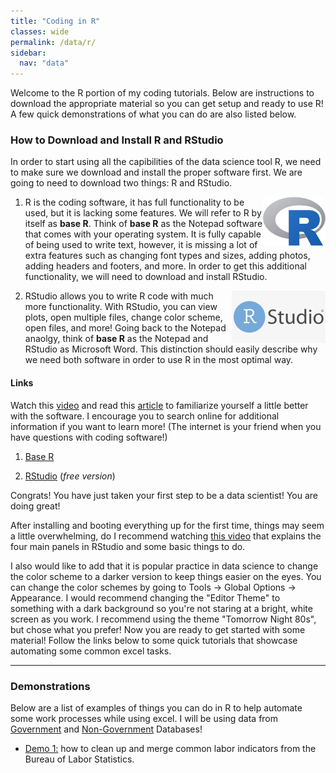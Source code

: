 ```yaml
---
title: "Coding in R"
classes: wide
permalink: /data/r/
sidebar:
  nav: "data"
---
```


Welcome to the R portion of my coding tutorials. Below are instructions to download the appropriate material so you can get setup and ready to use R! A few quick demonstrations of what you can do are also listed below.

### How to Download and Install R and RStudio

In order to start using all the capibilities of the data science tool R, we need to make sure we download and install the proper software first. We are going to need to download two things: R and RStudio. 

<img align="right" src="https://github.com/AndrewAFerrante/AndrewAFerrante.github.io/blob/master/assets/images/R_logo.png" class="img-responsive" alt="" width="100">

1. R is the coding software, it has full functionality to be used, but it is lacking some features. We will refer to R by itself as **base R**. Think of **base R** as the          Notepad software that comes with your operating system. It is fully capable of being used to write text, however, it is missing a lot of extra features such as changing font    types and sizes, adding photos, adding headers and footers, and more. In order to get this additional functionality, we will need to download and install RStudio.

<img align="right" src="https://raw.githubusercontent.com/AndrewAFerrante/AndrewAFerrante.github.io/master/assets/images/RStudio_Logo.png" alt="" width="150">

2. RStudio allows you to write R code with much more functionality. With RStudio, you can view plots, open multiple files, change color scheme, open files, and more! Going back    to the Notepad anaolgy, think of **base R** as the Notepad and RStudio as Microsoft Word. This distinction should easily describe why we need both software in order to use R    in the most optimal way.

#### Links

Watch this [video](https://www.youtube.com/watch?v=9-RrkJQQYqY) and read this [article](https://rstudio-education.github.io/hopr/starting.html) to familiarize yourself a little better with the software. I encourage you to search online for additional information if you want to learn more! (The internet is your friend when you have questions with coding software!)

1. [Base R](https://cloud.r-project.org/)

2. [RStudio](https://www.rstudio.com/products/rstudio/download/) (*free version*)

Congrats! You have just taken your first step to be a data scientist! You are doing great!

After installing and booting everything up for the first time, things may seem a little overwhelming, do I recommend watching [this video](https://www.youtube.com/watch?v=FIrsOBy5k58) that explains the four main panels in RStudio and some basic things to do.

I also would like to add that it is popular practice in data science to change the color scheme to a darker version to keep things easier on the eyes. You can change the color schemes by going to Tools -> Global Options -> Appearance. I would recommend changing the "Editor Theme" to something with a dark background so you're not staring at a bright, white screen as you work. I recommend using the theme "Tomorrow Night 80s", but chose what you prefer! Now you are ready to get started with some material! Follow the links below to some quick tutorials that showcase automating some common excel tasks.

---

### Demonstrations

Below are a list of examples of things you can do in R to help automate some work processes while using excel. I will be using data from [Government](https://andrewaferrante.github.io/data/government-databases/) and [Non-Government](https://andrewaferrante.github.io/data/non-government-databases/) Databases!

- [Demo 1:](https://andrewaferrante.github.io/data/r/demo1) how to clean up and merge common labor indicators from the Bureau of Labor Statistics.
